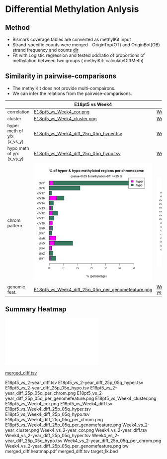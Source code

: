 # Differential Methylation Anlysis 

## Method
- Bismark coverage tables are converted as methylKit input
- Strand-specific counts were merged - OriginTop(OT) and OriginBot(OB) strand frequency and counts [dir](figures)
- Fit with Logistic regression and tested oddratio of proportions of methylation between two groups ( methylKit::calculateDiffMeth)   

## Similarity in pairwise-comparisons
- The methylKit does not provide multi-compairons.
- We can infer the relations from the pairwise-comparisons.

| | E18pt5 vs Week4 | Week4 vs 2-year | E18pt5 vs 2-year |
|-|-|-|-|
| correlation | [E18pt5_vs_Week4_cor.png](results/E18pt5_vs_Week4_cor.png) | [Week4_vs_2-year_cor.png](results/Week4_vs_2-year_cor.png) | [E18pt5_vs_2-year_cor.png](results/E18pt5_vs_2-year_cor.png) |
| cluster | [E18pt5_vs_Week4_cluster.png](results/E18pt5_vs_Week4_cluster.png) | [Week4_vs_2-year_cluster.png](results/Week4_vs_2-year_cluster.png) | [E18pt5_vs_2-year_cluster.png](results/E18pt5_vs_2-year_cluster.png) |
| hyper meth of y/x (x_vs_y) | [E18pt5_vs_Week4_diff_25p_05q_hyper.tsv](results/E18pt5_vs_Week4_diff_25p_05q_hyper.tsv) | [Week4_vs_2-year_diff_25p_05q_hyper.tsv](results/Week4_vs_2-year_diff_25p_05q_hyper.tsv) | [E18pt5_vs_2-year_diff_25p_05q_hyper.tsv](results/E18pt5_vs_2-year_diff_25p_05q_hyper.tsv) |
| hypo meth of y/x (x_vs_y) | [E18pt5_vs_Week4_diff_25p_05q_hypo.tsv](results/E18pt5_vs_Week4_diff_25p_05q_hypo.tsv) | [Week4_vs_2-year_diff_25p_05q_hypo.tsv](results/Week4_vs_2-year_diff_25p_05q_hypo.tsv) | [E18pt5_vs_2-year_diff_25p_05q_hypo.tsv](results/E18pt5_vs_2-year_diff_25p_05q_hypo.tsv) |
| chrom pattern | ![E18pt5_vs_Week4_diff_25p_05q_per_chrom.png](results/E18pt5_vs_Week4_diff_25p_05q_per_chrom.png) | ![Week4_vs_2-year_diff_25p_05q_per_chrom.png](results/Week4_vs_2-year_diff_25p_05q_per_chrom.png) | [E18pt5_vs_2-year_diff_25p_05q_per_chrom.png](results/E18pt5_vs_2-year_diff_25p_05q_per_chrom.png) |
| genomic feat. | [E18pt5_vs_Week4_diff_25p_05q_per_genomefeature.png](results/E18pt5_vs_Week4_diff_25p_05q_per_genomefeature.png) | [Week4_vs_2-year_diff_25p_05q_per_genomefeature.png](results/Week4_vs_2-year_diff_25p_05q_per_genomefeature.png) | [E18pt5_vs_2-year_diff_25p_05q_per_genomefeature.png](results/E18pt5_vs_2-year_diff_25p_05q_per_genomefeature.png) |


## Summary Heatmap

![merged_diff.heatmap.pdf](results/merged_diff.heatmap.pdf)

[merged_diff.tsv](results/merged_diff.tsv)




E18pt5_vs_2-year_diff.tsv
E18pt5_vs_2-year_diff_25p_05q_hyper.tsv
E18pt5_vs_2-year_diff_25p_05q_hypo.tsv
E18pt5_vs_2-year_diff_25p_05q_per_chrom.png
E18pt5_vs_2-year_diff_25p_05q_per_genomefeature.png
E18pt5_vs_Week4_cluster.png
E18pt5_vs_Week4_cor.png
E18pt5_vs_Week4_diff.tsv
E18pt5_vs_Week4_diff_25p_05q_hyper.tsv
E18pt5_vs_Week4_diff_25p_05q_hypo.tsv
E18pt5_vs_Week4_diff_25p_05q_per_chrom.png
E18pt5_vs_Week4_diff_25p_05q_per_genomefeature.png
Week4_vs_2-year_cluster.png
Week4_vs_2-year_cor.png
Week4_vs_2-year_diff.tsv
Week4_vs_2-year_diff_25p_05q_hyper.tsv
Week4_vs_2-year_diff_25p_05q_hypo.tsv
Week4_vs_2-year_diff_25p_05q_per_chrom.png
Week4_vs_2-year_diff_25p_05q_per_genomefeature.png
bw
merged_diff.heatmap.pdf
merged_diff.tsv
target_1k.bed

